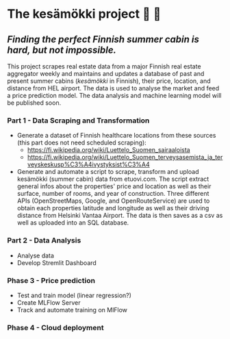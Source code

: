 # The kesämökki project 🏡 :evergreen_tree:
## *Finding the perfect Finnish summer cabin is hard, but not impossible.* ##

This project scrapes real estate data from a major Finnish real estate aggregator weekly and maintains and updates a database of past and present summer cabins (*kesämökki* in Finnish), their price, location, and distance from HEL airport. The data is used to analyse the market and feed a price prediction model. 
The data analysis and machine learning model will be published soon.

### Part 1 - Data Scraping and Transformation
  - Generate a dataset of Finnish healthcare locations from these sources (this part does not need scheduled scraping):
    - https://fi.wikipedia.org/wiki/Luettelo_Suomen_sairaaloista
    - https://fi.wikipedia.org/wiki/Luettelo_Suomen_terveysasemista_ja_terveyskeskusp%C3%A4ivystyksist%C3%A4
  - Generate and automate a script to scrape, transform and upload kesämökki (summer cabin) data from etuovi.com. The script extract general infos about the properties' price and location as well as their surface, number of rooms, and year of construction. Three different APIs (OpenStreetMaps, Google, and OpenRouteService) are used to obtain each properties latitude and longitude as well as their driving distance from Helsinki Vantaa Airport. The data is then saves as a csv as well as uploaded into an SQL database.

### Part 2 - Data Analysis
 - Analyse data
 - Develop Stremlit Dashboard
 
 ### Phase 3 - Price prediction
 - Test and train model (linear regression?)
 - Create MLFlow Server
 - Track and automate training on MlFlow

### Phase 4 - Cloud deployment
